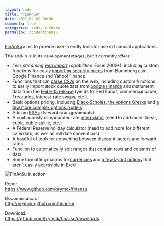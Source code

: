```yaml
---
layout: code
title: "FinAnSu"
date: 2007-02-02 00:00
comments: true
categories: code, c-sharp
permalink: /code/finansu
---
```


[FinAnSu](https://github.com/brymck/finansu) aims to provide user-friendly tools
for use in financial applications.

<!-- more -->

The add-in is in its development stages, but it currently offers:

* *Live, streaming [web import](http://brymck.github.com/finansu/web)
  capabilities* (Excel 2002+), including custom functions for easily
  [importing security prices](http://brymck.github.com/finansu/web#quote) from
  Bloomberg.com, Google Finance and Yahoo! Finance
* Functions that can [parse
  CSVs](http://brymck.github.com/finansu/web#import_csv) on the web, including
  custom functions to easily import stock quote data from
  [Google Finance](http://brymck.github.com/finansu/web#google_history) and instrument
  data from the [Fed H.15 release](http://brymck.github.com/finansu/web#h15_history)
  (yields for Fed Funds, commercial paper, Treasuries, interest-rate swaps,
  etc.).
* Basic options pricing, including
  [Black-Scholes](http://brymck.github.com/finansu/options#black_scholes),
  [the options Greeks](http://brymck.github.com/finansu/options#greeks) and
  [a few more complex options models](http://brymck.github.com/finansu/options#complex)
* A bit on [FRAs](http://brymck.github.com/finansu/yield_curve#fra) (forward
  rate agreements)
* A continuously compounded rate
  [interpolator](http://brymck.github.com/finansu/yield_curve#interpolation)
  (need to add more: linear, cubic, cubic spline, etc.)
* A Federal Reserve holiday calculator (need to add more for different
  calendars, as well as roll date conventions)
* A handful of tools for converting between discount factors and forward rates
* Function to [automatically sort](http://brymck.github.com/finansu/other#sorting)
  ranges that contain rows and columns of data
* Some formatting macros for
  [currencies](http://brymck.github.com/finansu/macro#currencies) and
  [a few layout options](http://brymck.github.com/finansu/macro#layout) that
  aren't easily accessible in Excel

![FinAnSu in action](http://brymck.github.com/finansu/img/quote.gif)

Repo:  
<https://www.github.com/brymck/finansu>

Documentation:  
<http://brymck.github.com/finansu/>

Download:  
<https://github.com/brymck/finansu/downloads>
